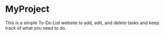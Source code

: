 # MyProject
This is a simple To-Do List website to add, edit, and delete tasks and keep track of what you need to do.
